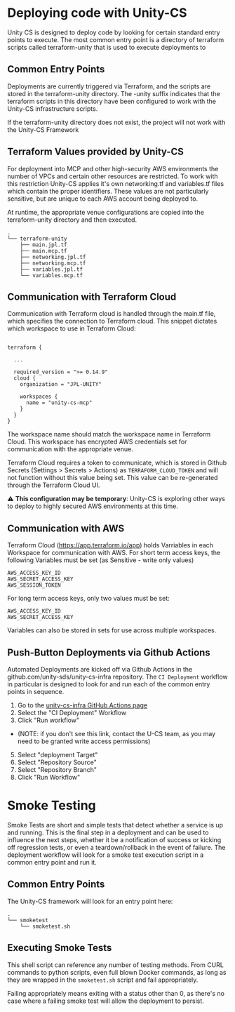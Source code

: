 # Deploying code with Unity-CS

Unity CS is designed to deploy code by looking for certain standard entry points to execute.  The most common entry point is a directory of terraform scripts called terraform-unity that is used to execute deployments to 

## Common Entry Points

Deployments are currently triggered via Terraform, and the scripts are stored in the terraform-unity directory.  The -unity suffix indicates that the terraform scripts in this directory have been configured to work with the Unity-CS infrastructure scripts.

If the terraform-unity directory does not exist, the project will not work with the Unity-CS Framework

## Terraform Values provided by Unity-CS

For deployment into MCP and other high-security AWS environments the number of VPCs and certain other resources are restricted.  To work with this restriction Unity-CS applies it's own networking.tf and variables.tf files which contain the proper identifiers.  These values are not particularly sensitive, but are unique to each AWS account being deployed to.  

At runtime, the appropriate venue configurations are copied into the terraform-unity directory and then executed.

```
.
└── terraform-unity
    ├── main.jpl.tf
    ├── main.mcp.tf
    ├── networking.jpl.tf
    ├── networking.mcp.tf
    ├── variables.jpl.tf
    └── variables.mcp.tf
```

## Communication with Terraform Cloud

Communication with Terraform cloud is handled through the main.tf file, which specifies the connection to Terraform cloud.  This snippet dictates which workspace to use in Terraform Cloud:

```

terraform {

  ...

  required_version = ">= 0.14.9"
  cloud {
    organization = "JPL-UNITY"

    workspaces {
      name = "unity-cs-mcp"
    }
  }
}
```

The workspace name should match the workspace name in Terraform Cloud.  This workspace has encrypted AWS credentials set for communication with the appropriate venue.

Terraform Cloud requires a token to communicate, which is stored in Github Secrets (Settings > Secrets > Actions) as `TERRAFORM_CLOUD_TOKEN` and will not function without this value being set.  This value can be re-generated through the Terraform Cloud UI.

:warning: **This configuration may be temporary**: Unity-CS is exploring other ways to deploy to highly secured AWS environments at this time.


## Communication with AWS

Terraform Cloud (https://app.terraform.io/app) holds Varriables in each Workspace for communication with AWS.  For short term access keys, the following Variables must be set (as Sensitive - write only values)

```
AWS_ACCESS_KEY_ID
AWS_SECRET_ACCESS_KEY
AWS_SESSION_TOKEN
```

For long term access keys, only two values must be set:

```
AWS_ACCESS_KEY_ID
AWS_SECRET_ACCESS_KEY
```

Variables can also be stored in sets for use across multiple workspaces.

## Push-Button Deployments via Github Actions

Automated Deployments are kicked off via Github Actions in the github.com/unity-sds/unity-cs-infra repository.  The `CI Deployment` workflow in particular is designed to look for and run each of the common entry points in sequence.  

1) Go to the [unity-cs-infra GitHub Actions page](https://github.com/unity-sds/unity-cs-infra/actions)
2) Select the "CI Deployment" Workflow
3) Click "Run workflow" 
  * (NOTE: if you don't see this link, contact the U-CS team, as you may need to be granted write access permissions)
5) Select "deployment Target"
6) Select "Repository Source"
7) Select "Repository Branch"
8) Click "Run Workflow"

# Smoke Testing

Smoke Tests are short and simple tests that detect whether a service is up and running.  This is the final step in a deployment and can be used to influence the next steps, whether it be a notification of success or kicking off regression tests, or even a teardown/rollback in the event of failure.  The deployment workflow will look for a smoke test execution script in a common entry point and run it.  

## Common Entry Points

The Unity-CS framework will look for an entry point here: 

```
.
└── smoketest
    └── smoketest.sh
```

## Executing Smoke Tests

This shell script can reference any number of testing methods.  From CURL commands to python scripts, even full blown Docker commands, as long as they are wrapped in the `smoketest.sh` script and fail appropriately.  

Failing appropriately means exiting with a status other than 0, as there's no case where a failing smoke test will allow the deployment to persist.

